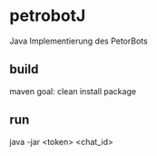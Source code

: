 # petrobotJ
Java Implementierung des PetorBots
## build
maven goal: clean install package
## run
java -jar \<token> <chat_id>
